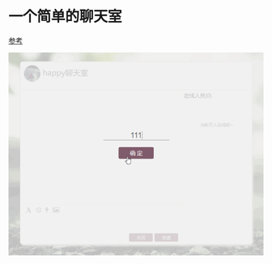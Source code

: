 # 一个简单的聊天室

[参考](https://juejin.im/post/5a73ddcff265da4e81237429)




![screen.gif][screen.gif]

[screen.gif]: ./screen/screen.gif